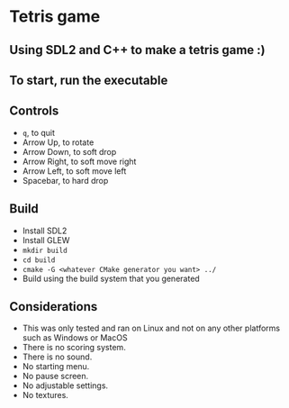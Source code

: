 # Tetris game

## Using SDL2 and C++ to make a tetris game :)

## To start, run the executable

## Controls

 - `q`, to quit
 - Arrow Up, to rotate
 - Arrow Down, to soft drop
 - Arrow Right, to soft move right
 - Arrow Left, to soft move left
 - Spacebar, to hard drop

## Build

- Install SDL2
- Install GLEW
- `mkdir build`
- `cd build`
- `cmake -G <whatever CMake generator you want> ../`
- Build using the build system that you generated

## Considerations

- This was only tested and ran on Linux and not on any other platforms such as Windows or MacOS
- There is no scoring system.
- There is no sound.
- No starting menu.
- No pause screen.
- No adjustable settings.
- No textures.
